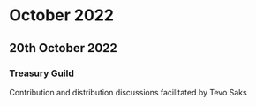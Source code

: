 # October 2022

## 20th October 2022

### Treasury Guild

Contribution and distribution discussions facilitated by Tevo Saks
